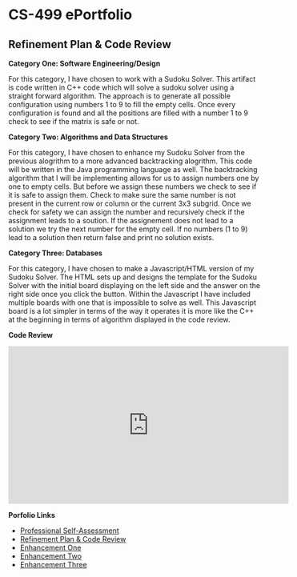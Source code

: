 # CS-499 ePortfolio

## Refinement Plan & Code Review

**Category One: Software Engineering/Design**

For this category, I have chosen to work with a Sudoku Solver. This artifact is code written in C++ code which will 
solve a sudoku solver using a straight forward algorithm. The approach is to generate all possible configuration 
using numbers 1 to 9 to fill the empty cells. Once every configuration is found and all the positions are filled with a 
number 1 to 9 check to see if the matrix is safe or not.

**Category Two: Algorithms and Data Structures**

For this category, I have chosen to enhance my Sudoku Solver from the previous alogrithm to a more advanced backtracking 
alogrithm. This code will be written in the Java programming language as well. The backtracking algorithm that I will be
implementing allows for us to assign numbers one by one to empty cells. But before we assign these numbers we check to see
if it is safe to assign them. Check to make sure the same number is not present in the current row or column or the current
3x3 subgrid. Once we check for safety we can assign the number and recursively check if the assignment leads to a soution. 
If the assignement does not lead to a solution we try the next number for the empty cell. If no numbers (1 to 9) lead to a 
solution then return false and print no solution exists.

**Category Three: Databases**

For this category, I have chosen to make a Javascript/HTML version of my Sudoku Solver. The HTML sets up and designs the 
template for the Sudoku Solver with the initial board displaying on the left side and the answer on the right side once you
click the button. Within the Javascript I have included multiple boards with one that is impossible to solve as well. This
Javascript board is a lot simpler in terms of the way it operates it is more like the C++ at the beginning in terms of 
algorithm displayed in the code review. 

**Code Review**
<div align="center">
  <iframe 
        width="560" 
        height="315" 
        src="https://www.youtube.com/embed/tKGPdE-46Qg" 
        frameborder="0" 
        allow="autoplay; encrypted-media" 
        allowfullscreen="">
  </iframe>
</div>

**Porfolio Links**<br>
* [Professional Self-Assessment](https://xyph9r.github.io//index.html)<br>
* [Refinement Plan & Code Review](https://xyph9r.github.io/CodeReview.html)<br>
* [Enhancement One](https://xyph9r.github.io/EnhancementOne.html)<br>
* [Enhancement Two](https://xyph9r.github.io/EnhancementTwo.html)<br>
* [Enhancement Three](https://xyph9r.github.io/EnhancementThree.html)
